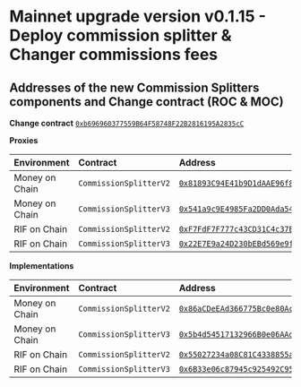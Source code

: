 # Mainnet upgrade version v0.1.15 - Deploy commission splitter & Changer commissions fees


## Addresses of the new Commission Splitters components and Change contract (ROC & MOC)


**Change contract**
[`0xb696960377559B64F58748F22B2816195A2835cC`](https://explorer.rsk.co/address/0xb696960377559B64F58748F22B2816195A2835cC?__ctab=Code)



**Proxies**

|  Environment  |  Contract  |  Address |  
|:---|:---|:---|
|  Money on Chain  |  `CommissionSplitterV2`  | [`0x81893C94E41b9D1dAAE96f8894ebBB4946d8bC72`](https://explorer.rsk.co/address/0x81893C94E41b9D1dAAE96f8894ebBB4946d8bC72?__ctab=Code) |
|  Money on Chain  |  `CommissionSplitterV3`  | [`0x541a9c9E4985Fa2DD0Ada54d3ad0115333Ccd393`](https://explorer.rsk.co/address/0x541a9c9E4985Fa2DD0Ada54d3ad0115333Ccd393?__ctab=Code) |
|  RIF on Chain  |  `CommissionSplitterV2`  | [`0xF7FdF7F777c43CD31C4c37Ee851F08A51ABd2DB5`](https://explorer.rsk.co/address/0xF7FdF7F777c43CD31C4c37Ee851F08A51ABd2DB5?__ctab=Code) |
|  RIF on Chain  |  `CommissionSplitterV3`  | [`0x22E7E9a24D230bEBd569e9f376Ee08f5c448880e`](https://explorer.rsk.co/address/0x22E7E9a24D230bEBd569e9f376Ee08f5c448880e?__ctab=Code) |



**Implementations**

|  Environment  |  Contract  |  Address |  
|:---|:---|:---|
|  Money on Chain  |  `CommissionSplitterV2`  | [`0x86aCDeEAd366775Bc0e80AccAAF036a5de6e3E19`](https://explorer.rsk.co/address/0x86aCDeEAd366775Bc0e80AccAAF036a5de6e3E19?__ctab=Code) |
|  Money on Chain  |  `CommissionSplitterV3`  | [`0x5b4d54517132966B0e06AAd64e613ED00A89E761`](https://explorer.rsk.co/address/0x5b4d54517132966B0e06AAd64e613ED00A89E761?__ctab=Code) |
|  RIF on Chain  |  `CommissionSplitterV2`  | [`0x55027234a08C81C4338855aFE22677ebB61A5826`](https://explorer.rsk.co/address/0x55027234a08C81C4338855aFE22677ebB61A5826?__ctab=Code) |
|  RIF on Chain  |  `CommissionSplitterV3`  | [`0x6B33e06c87945c925492C95287A81F9741dC4fBa`](https://explorer.rsk.co/address/0x6B33e06c87945c925492C95287A81F9741dC4fBa?__ctab=Code) |

